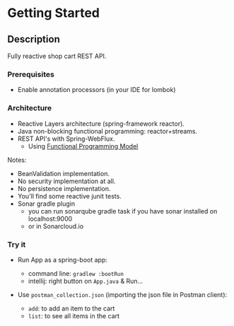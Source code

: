 # Getting Started

## Description

Fully reactive shop cart REST API.

### Prerequisites
- Enable annotation processors (in your IDE for lombok)

### Architecture
- Reactive Layers architecture (spring-framework reactor).
- Java non-blocking functional programming: reactor+streams.
- REST API's with Spring-WebFlux.
    - Using [Functional Programming Model](https://docs.spring.io/spring-framework/docs/5.0.0.BUILD-SNAPSHOT/spring-framework-reference/html/web-reactive.html#_functional_programming_model)

Notes:
- BeanValidation implementation.
- No security implementation at all.
- No persistence implementation.
- You'll find some reactive junit tests.
- Sonar gradle plugin
    - you can run sonarqube gradle task if you have sonar installed on localhost:9000
    - or in Sonarcloud.io
  
### Try it
- Run App as a spring-boot app:
    - command line: `gradlew :bootRun`
    - intellij: right button on `App.java` & Run...

- Use `postman_collection.json` (importing the json file in Postman client):
    - `add`: to add an item to the cart
    - `list`: to see all items in the cart
